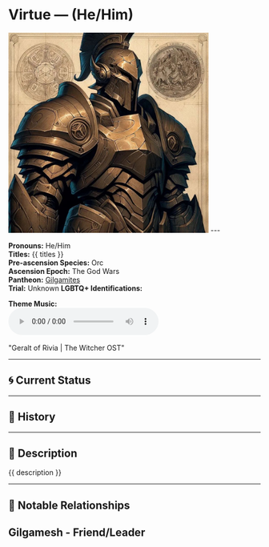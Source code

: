 # Virtue — (He/Him)

<!-- Optional -->
<img src="Virtue.jpg" alt="Virtue" width="400" />
---

**Pronouns:** He/Him  
**Titles:** {{ titles }}  
**Pre-ascension Species:** Orc  
**Ascension Epoch:** The God Wars  
**Pantheon:** [Gilgamites](../../pantheons/Gilgamites)  
**Trial:** Unknown
**LGBTQ+ Identifications:**   


**Theme Music:**  
<audio controls>
  <source src="Virtue | Geralt of Rivia | The Witcher OST.mp4" type="audio/mpeg">
  Your browser does not support the audio element.
</audio>

"Geralt of Rivia | The Witcher OST"

---

## 🌀 Current Status


---

## 📜 History


---

## 🧠 Description
{{ description }}

---

## 🧩 Notable Relationships
Gilgamesh - Friend/Leader
---
